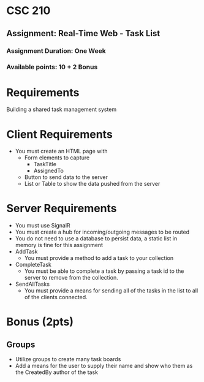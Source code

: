 # CSC 210

## Assignment: Real-Time Web - Task List

### Assignment Duration: One Week

### Available points: 10 + 2 Bonus

# Requirements

Building a shared task management system

# Client Requirements

-    You must create an HTML page with
     -    Form elements to capture
          -    TaskTitle
          -    AssignedTo
     -    Button to send data to the server
     -    List or Table to show the data pushed from the server

# Server Requirements

-    You must use SignalR
-    You must create a hub for incoming/outgoing messages to be routed
-    You do not need to use a database to persist data, a static list in memory is fine for this assignment
-    AddTask
     -    You must provide a method to add a task to your collection
-    CompleteTask
     -    You must be able to complete a task by passing a task id to the server to remove from the collection.
-    SendAllTasks
     -    You must provide a means for sending all of the tasks in the list to all of the clients connected.

# Bonus (2pts)

## Groups

-    Utilize groups to create many task boards
-    Add a means for the user to supply their name and show who them as the CreatedBy author of the task
